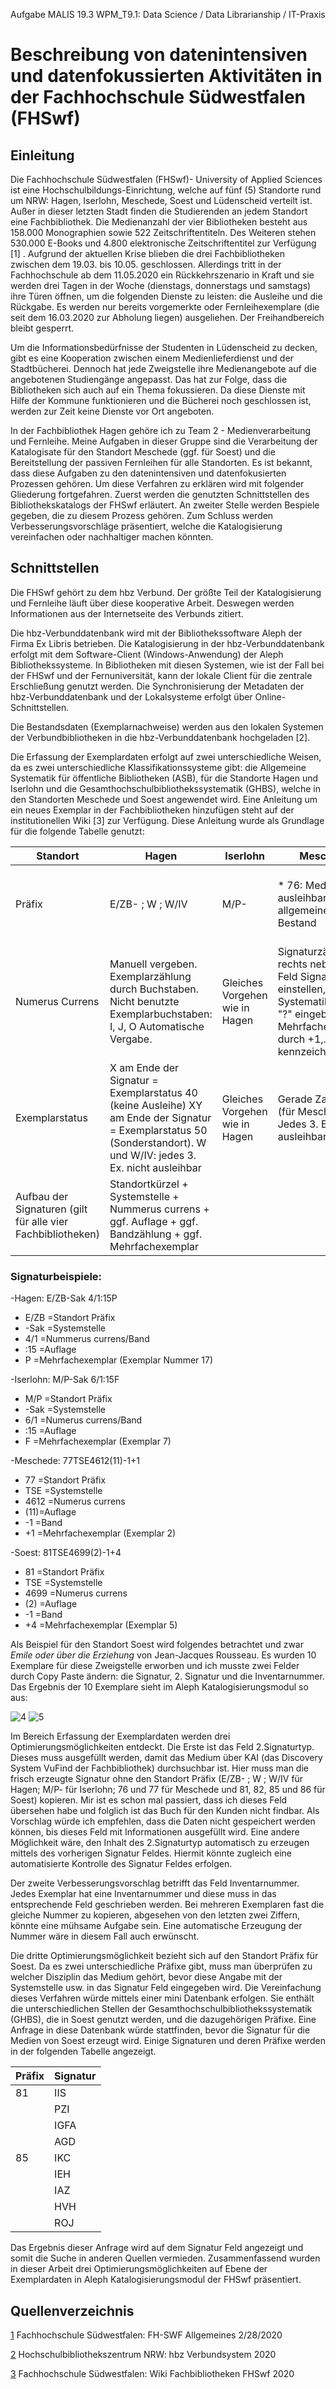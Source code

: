 Aufgabe MALIS 19.3 WPM_T9.1: Data Science / Data Librarianship / IT-Praxis

# Beschreibung von datenintensiven und datenfokussierten Aktivitäten in der Fachhochschule Südwestfalen (FHSwf)

## Einleitung
Die Fachhochschule Südwestfalen (FHSwf)- University of Applied Sciences ist eine Hochschulbildungs-Einrichtung, welche auf fünf (5) Standorte rund um NRW: Hagen, Iserlohn, Meschede, Soest und Lüdenscheid verteilt ist. Außer in dieser letzten Stadt finden die Studierenden an jedem Standort eine Fachbibliothek. Die Medienanzahl der vier Bibliotheken besteht aus 158.000 Monographien sowie 522 Zeitschriftentiteln. Des Weiteren stehen 530.000 E-Books und 4.800 elektronische Zeitschriftentitel zur Verfügung [1] . Aufgrund der aktuellen Krise blieben die drei Fachbibliotheken zwischen dem 19.03. bis 10.05. geschlossen.  Allerdings tritt in der Fachhochschule ab dem 11.05.2020 ein Rückkehrszenario in Kraft und sie werden drei Tagen in der Woche (dienstags, donnerstags und samstags) ihre Türen öffnen, um die folgenden Dienste zu leisten: die Ausleihe und die Rückgabe. Es werden nur bereits vorgemerkte oder Fernleihexemplare (die seit dem 16.03.2020 zur Abholung liegen) ausgeliehen. Der Freihandbereich bleibt gesperrt.

Um die Informationsbedürfnisse der Studenten in Lüdenscheid zu decken, gibt es eine Kooperation zwischen einem Medienlieferdienst und der Stadtbücherei. Dennoch hat jede Zweigstelle ihre Medienangebote auf die angebotenen Studiengänge angepasst. Das hat zur Folge, dass die Bibliotheken sich auch auf ein Thema fokussieren. Da diese Dienste mit Hilfe der Kommune funktionieren und die Bücherei noch geschlossen ist, werden zur Zeit keine Dienste vor Ort angeboten. 

In der Fachbibliothek Hagen gehöre ich zu Team 2 - Medienverarbeitung und Fernleihe. Meine Aufgaben in dieser Gruppe sind die Verarbeitung der Katalogisate für den Standort Meschede (ggf. für Soest) und die Bereitstellung der passiven Fernleihen für alle Standorten. Es ist bekannt, dass diese Aufgaben zu den datenintensiven und datenfokusierten Prozessen gehören. Um diese Verfahren zu erklären wird mit folgender Gliederung fortgefahren. Zuerst werden die genutzten Schnittstellen des Bibliothekskatalogs der FHSwf erläutert. An zweiter Stelle werden Bespiele gegeben, die zu diesem Prozess gehören. Zum Schluss werden Verbesserungsvorschläge präsentiert, welche die Katalogisierung vereinfachen oder nachhaltiger machen könnten.

## Schnittstellen
Die FHSwf gehört zu dem hbz Verbund. Der größte Teil der Katalogisierung und Fernleihe läuft über diese kooperative Arbeit. Deswegen werden Informationen aus der Internetseite des Verbunds zitiert.

Die hbz-Verbunddatenbank wird mit der Bibliothekssoftware Aleph der Firma Ex Libris betrieben. Die Katalogisierung in der hbz-Verbunddatenbank erfolgt mit dem Software-Client (Windows-Anwendung) der Aleph Bibliothekssysteme. In Bibliotheken mit diesen Systemen, wie ist der Fall bei der FHSwf und der Fernuniversität, kann der lokale Client für die zentrale Erschließung genutzt werden. Die Synchronisierung der Metadaten der hbz-Verbunddatenbank und der Lokalsysteme erfolgt über Online-Schnittstellen. 

Die Bestandsdaten (Exemplarnachweise) werden aus den lokalen Systemen der Verbundbibliotheken in die hbz-Verbunddatenbank hochgeladen [2].

Die Erfassung der Exemplardaten erfolgt auf zwei unterschiedliche Weisen, da es zwei unterschiedliche Klassifikationssysteme gibt: die Allgemeine Systematik für öffentliche Bibliotheken (ASB), für die Standorte Hagen und Iserlohn und die Gesamthochschulbibliothekssystematik (GHBS), welche in den Standorten Meschede und Soest angewendet wird. Eine Anleitung um ein neues Exemplar in der Fachbibliotheken hinzufügen steht auf der institutionellen Wiki [3] zur Verfügung. Diese Anleitung wurde als Grundlage für die folgende Tabelle genutzt:

|Standort       |	Hagen            |	Iserlohn      |	Meschede                  |	Soest                            |
|---------------|------------------|--------------- |----------------------------|----------------------------------|
|Präfix         |	 E/ZB- ; W ; W/IV| 	M/P-	        | * 76: Medium nicht ausleihbar  * 77: allgemeiner Bestand	 | * 80/81/ = Maschinenbau, E-Technik  * 84/85= Agrarwiss., Frühpädagogik.|
|Numerus Currens|	Manuell vergeben. Exemplarzählung durch Buchstaben. Nicht benutzte Exemplarbuchstaben: I, J, O	Automatische Vergabe.| Gleiches Vorgehen wie in Hagen | Signaturzähler "i" rechts neben dem Feld Signatur einstellen, hinter die Systematikgruppe "?" eingeben.  * Mehrfachexemplare durch +1,... kennzeichnen| Gleiches Vorgehen wie in Meschede|
|Exemplarstatus| X am Ende der Signatur = Exemplarstatus 40 (keine Ausleihe) XY am Ende der Signatur = Exemplarstatus 50 (Sonderstandort). W und W/IV: jedes 3. Ex. nicht ausleihbar|  Gleiches Vorgehen wie in Hagen   | Gerade Zahlen = 78 (für Meschede). Jedes 3. Ex. nicht ausleihbar. |86 (für Soest) = Sonderstandort|
|Aufbau der Signaturen (gilt für alle vier Fachbibliotheken)| Standortkürzel + Systemstelle + Nummerus currens + ggf. Auflage + ggf. Bandzählung + ggf. Mehrfachexemplar |

### Signaturbeispiele: 
-Hagen: E/ZB-Sak 4/1:15P
  * E/ZB =Standort Präfix
  * -Sak =Systemstelle 
  * 4/1 =Nummerus currens/Band
  * :15 =Auflage
  * P =Mehrfachexemplar (Exemplar Nummer 17)
  
-Iserlohn: M/P-Sak 6/1:15F
  * M/P =Standort Präfix
  * -Sak =Systemstelle 
  * 6/1 =Numerus currens/Band
  * :15 =Auflage 
  * F =Mehrfachexemplar (Exemplar 7)

-Meschede: 77TSE4612(11)-1+1 
  * 77 =Standort Präfix
  * TSE =Systemstelle 
  * 4612 =Numerus currens
  * (11)=Auflage
  * -1 =Band
  * +1 =Mehrfachexemplar (Exemplar 2)

-Soest: 81TSE4699(2)-1+4 
  * 81 =Standort Präfix
  * TSE =Systemstelle 
  * 4699	 =Numerus currens
  * (2) =Auflage
  * -1 =Band
  * +4 =Mehrfachexemplar (Exemplar 5)

Als Beispiel für den Standort Soest wird folgendes betrachtet und zwar *Emile oder über die Erziehung* von Jean-Jacques Rousseau. Es wurden 10 Exemplare für diese Zweigstelle erworben und ich musste zwei Felder durch Copy Paste ändern: die Signatur, 2. Signatur und die Inventarnummer. Das Ergebnis der 10 Exemplare sieht im Aleph Katalogisierungsmodul so aus:

![4](https://i.imgur.com/V4kQtsp.jpg)
![5](https://i.imgur.com/h9ANGzG.jpg)

Im Bereich Erfassung der Exemplardaten werden drei Optimierungsmöglichkeiten entdeckt. Die Erste ist das Feld 2.Signaturtyp. Dieses muss ausgefüllt werden, damit das Medium über KAI (das Discovery System VuFind der Fachbibliothek) durchsuchbar ist. Hier muss man die frisch erzeugte Signatur ohne den Standort Präfix  (E/ZB- ; W ; W/IV für Hagen; M/P- für Iserlohn; 76 und 77 für Meschede und 81, 82, 85 und 86 für Soest) kopieren. Mir ist es schon mal passiert, dass ich dieses Feld übersehen habe und folglich ist das Buch für den Kunden nicht findbar. Als Vorschlag würde ich empfehlen, dass die Daten nicht gespeichert werden können, bis dieses Feld mit Informationen ausgefüllt wird. Eine andere Möglichkeit wäre, den Inhalt des 2.Signaturtyp automatisch zu erzeugen mittels des vorherigen Signatur Feldes. Hiermit könnte zugleich eine automatisierte Kontrolle des Signatur Feldes erfolgen.

Der zweite Verbesserungsvorschlag betrifft das Feld Inventarnummer. Jedes Exemplar hat eine Inventarnummer und diese muss in das entsprechende Feld geschrieben werden. Bei mehreren Exemplaren fast die gleiche Nummer zu kopieren, abgesehen von den letzten zwei Ziffern, könnte eine mühsame Aufgabe sein. Eine automatische Erzeugung der Nummer wäre in diesem Fall auch erwünscht.

Die dritte Optimierungsmöglichkeit bezieht sich auf den Standort Präfix für Soest.  Da es zwei unterschiedliche Präfixe gibt, muss man überprüfen zu welcher Disziplin das Medium gehört, bevor diese Angabe mit der Systemstelle usw. in das Signatur Feld eingegeben wird. Die Vereinfachung dieses Verfahren würde mittels einer mini Datenbank erfolgen. Sie enthält die unterschiedlichen Stellen der Gesamthochschulbibliothekssystematik (GHBS), die in Soest genutzt werden, und die dazugehörigen Präfixe. Eine Anfrage in diese Datenbank würde stattfinden, bevor die Signatur für die Medien von Soest erzeugt wird. Einige Signaturen und deren Präfixe werden in der folgenden Tabelle angezeigt.

|Präfix| Signatur|
|------|---------|
|81| IIS|
|  | PZI|
|  | IGFA|
|  | AGD|
|85| IKC|
| | IEH|
| | IAZ|
| | HVH|
| | ROJ|

Das Ergebnis dieser Anfrage wird auf dem Signatur Feld angezeigt und somit die Suche in anderen Quellen vermieden. Zusammenfassend wurden in dieser Arbeit drei Optimierungsmöglichkeiten auf Ebene der Exemplardaten in Aleph Katalogisierungsmodul der FHSwf präsentiert. 

## Quellenverzeichnis

[1](https://www4.fh-swf.de/de/home/studierende/bibliothek/beruns/allgemeines_3/index.php/)  Fachhochschule Südwestfalen: FH-SWF Allgemeines 2/28/2020

[2](https://www.hbz-nrw.de/produkte/verbunddienstleistungen/verbundsystem) Hochschulbibliothekszentrum NRW: hbz Verbundsystem 2020

[3](http://confluence.fhb.fh-swf.de/display/TEAM2/Lokaldaten) Fachhochschule Südwestfalen: Wiki Fachbibliotheken FHSwf 2020
